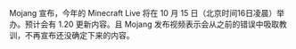 Mojang 宣布，今年的 Minecraft Live 将在 10 月 15 日（北京时间16日凌晨）举办。预计会有 1.20 更新内容。且 Mojang 发布视频表示会从之前的错误中吸取教训，不再宣布还没确定下来的内容。
